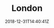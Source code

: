 ---
title: "London"
date: 2018-12-31T14:40:41Z
draft: false
description: ""
hasGallery: true
type: post
region: "Europe"
country: "United Kingdom"
thumbnail: "london_52.jpg"
---